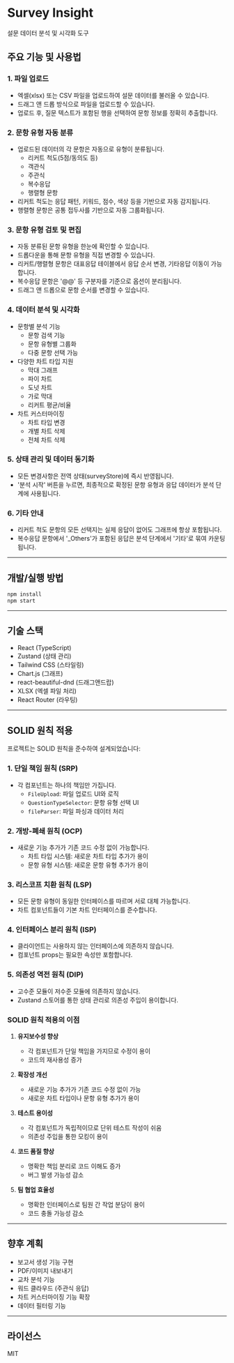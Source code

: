 # Survey Insight

설문 데이터 분석 및 시각화 도구

## 주요 기능 및 사용법

### 1. 파일 업로드
- 엑셀(xlsx) 또는 CSV 파일을 업로드하여 설문 데이터를 불러올 수 있습니다.
- 드래그 앤 드롭 방식으로 파일을 업로드할 수 있습니다.
- 업로드 후, 질문 텍스트가 포함된 행을 선택하여 문항 정보를 정확히 추출합니다.

### 2. 문항 유형 자동 분류
- 업로드된 데이터의 각 문항은 자동으로 유형이 분류됩니다.
  - 리커트 척도(5점/동의도 등)
  - 객관식
  - 주관식
  - 복수응답
  - 행렬형 문항
- 리커트 척도는 응답 패턴, 키워드, 점수, 색상 등을 기반으로 자동 감지됩니다.
- 행렬형 문항은 공통 접두사를 기반으로 자동 그룹화됩니다.

### 3. 문항 유형 검토 및 편집
- 자동 분류된 문항 유형을 한눈에 확인할 수 있습니다.
- 드롭다운을 통해 문항 유형을 직접 변경할 수 있습니다.
- 리커트/행렬형 문항은 대표응답 테이블에서 응답 순서 변경, 기타응답 이동이 가능합니다.
- 복수응답 문항은 '@@' 등 구분자를 기준으로 옵션이 분리됩니다.
- 드래그 앤 드롭으로 문항 순서를 변경할 수 있습니다.

### 4. 데이터 분석 및 시각화
- 문항별 분석 기능
  - 문항 검색 기능
  - 문항 유형별 그룹화
  - 다중 문항 선택 가능
- 다양한 차트 타입 지원
  - 막대 그래프
  - 파이 차트
  - 도넛 차트
  - 가로 막대
  - 리커트 평균/비율
- 차트 커스터마이징
  - 차트 타입 변경
  - 개별 차트 삭제
  - 전체 차트 삭제

### 5. 상태 관리 및 데이터 동기화
- 모든 변경사항은 전역 상태(surveyStore)에 즉시 반영됩니다.
- '분석 시작' 버튼을 누르면, 최종적으로 확정된 문항 유형과 응답 데이터가 분석 단계에 사용됩니다.

### 6. 기타 안내
- 리커트 척도 문항의 모든 선택지는 실제 응답이 없어도 그래프에 항상 포함됩니다.
- 복수응답 문항에서 '_Others'가 포함된 응답은 분석 단계에서 '기타'로 묶여 카운팅됩니다.

---

## 개발/실행 방법

```bash
npm install
npm start
```

---

## 기술 스택

- React (TypeScript)
- Zustand (상태 관리)
- Tailwind CSS (스타일링)
- Chart.js (그래프)
- react-beautiful-dnd (드래그앤드랍)
- XLSX (엑셀 파일 처리)
- React Router (라우팅)

---

## SOLID 원칙 적용

프로젝트는 SOLID 원칙을 준수하여 설계되었습니다:

### 1. 단일 책임 원칙 (SRP)
- 각 컴포넌트는 하나의 책임만 가집니다.
  - `FileUpload`: 파일 업로드 UI와 로직
  - `QuestionTypeSelector`: 문항 유형 선택 UI
  - `fileParser`: 파일 파싱과 데이터 처리

### 2. 개방-폐쇄 원칙 (OCP)
- 새로운 기능 추가가 기존 코드 수정 없이 가능합니다.
  - 차트 타입 시스템: 새로운 차트 타입 추가가 용이
  - 문항 유형 시스템: 새로운 문항 유형 추가가 용이

### 3. 리스코프 치환 원칙 (LSP)
- 모든 문항 유형이 동일한 인터페이스를 따르며 서로 대체 가능합니다.
- 차트 컴포넌트들이 기본 차트 인터페이스를 준수합니다.

### 4. 인터페이스 분리 원칙 (ISP)
- 클라이언트는 사용하지 않는 인터페이스에 의존하지 않습니다.
- 컴포넌트 props는 필요한 속성만 포함합니다.

### 5. 의존성 역전 원칙 (DIP)
- 고수준 모듈이 저수준 모듈에 의존하지 않습니다.
- Zustand 스토어를 통한 상태 관리로 의존성 주입이 용이합니다.

### SOLID 원칙 적용의 이점
1. **유지보수성 향상**
   - 각 컴포넌트가 단일 책임을 가지므로 수정이 용이
   - 코드의 재사용성 증가

2. **확장성 개선**
   - 새로운 기능 추가가 기존 코드 수정 없이 가능
   - 새로운 차트 타입이나 문항 유형 추가가 용이

3. **테스트 용이성**
   - 각 컴포넌트가 독립적이므로 단위 테스트 작성이 쉬움
   - 의존성 주입을 통한 모킹이 용이

4. **코드 품질 향상**
   - 명확한 책임 분리로 코드 이해도 증가
   - 버그 발생 가능성 감소

5. **팀 협업 효율성**
   - 명확한 인터페이스로 팀원 간 작업 분담이 용이
   - 코드 충돌 가능성 감소

---

## 향후 계획
- 보고서 생성 기능 구현
- PDF/이미지 내보내기
- 교차 분석 기능
- 워드 클라우드 (주관식 응답)
- 차트 커스터마이징 기능 확장
- 데이터 필터링 기능

---

## 라이선스

MIT
